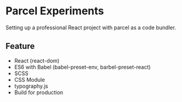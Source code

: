 # Parcel Experiments

Setting up a professional React project with parcel as a code bundler.

## Feature
- React (react-dom)
- ES6 with Babel (babel-preset-env, barbel-preset-react)
- SCSS  
- CSS Module
- typography.js
- Build for production
